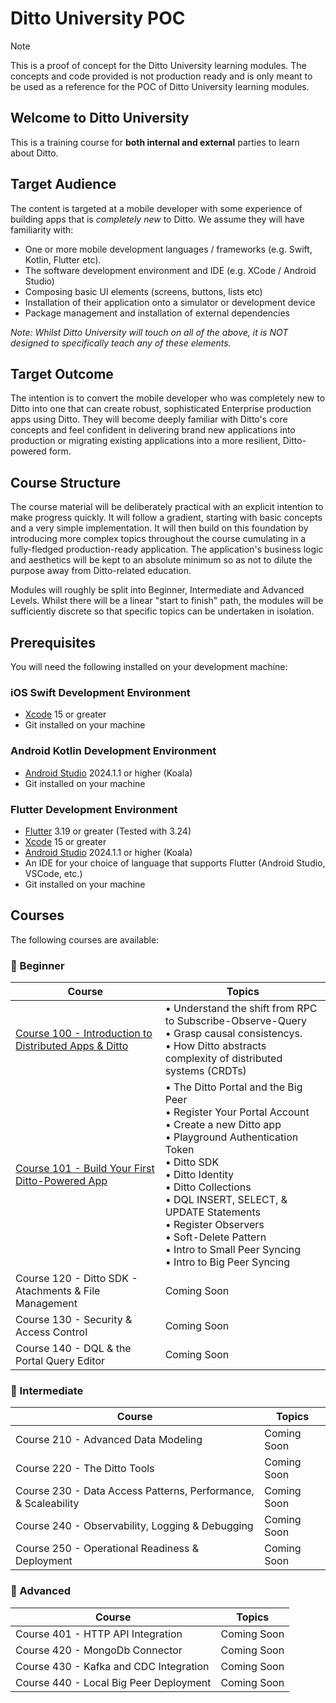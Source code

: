 # Ditto University POC

> [!NOTE] 
>This is a proof of concept for the Ditto University learning modules.  The concepts and code provided is not production ready and is only meant to be used as a reference for the POC of Ditto University learning modules. 

## Welcome to Ditto University

This is a training course for **both internal and external** parties to learn about Ditto.

## Target Audience

The content is targeted at a mobile developer with some experience of building apps that is *completely new* to Ditto. We assume they will have familiarity with:

- One or more mobile development languages / frameworks (e.g. Swift, Kotlin, Flutter etc).
- The software development environment and IDE (e.g. XCode / Android Studio)
- Composing basic UI elements (screens, buttons, lists etc)
- Installation of their application onto a simulator or development device
- Package management and installation of external dependencies

*Note: Whilst Ditto University will touch on all of the above, it is NOT designed to specifically teach any of these elements.*

## Target Outcome

The intention is to convert the mobile developer who was completely new to Ditto into one that can create robust, sophisticated Enterprise production apps using Ditto. They will become deeply familiar with Ditto's core concepts and feel confident in delivering brand new applications into production or migrating existing applications into a more resilient, Ditto-powered form.

## Course Structure

The course material will be deliberately practical with an explicit intention to make progress quickly. It will follow a gradient, starting with basic concepts and a very simple implementation. It will then build on this foundation by introducing more complex topics throughout the course cumulating in a fully-fledged production-ready application. The application's business logic and aesthetics will be kept to an absolute minimum so as not to dilute the purpose away from Ditto-related education.

Modules will roughly be split into Beginner, Intermediate and Advanced Levels. Whilst there will be a linear "start to finish" path, the modules will be sufficiently discrete so that specific topics can be undertaken in isolation.

## Prerequisites

You will need the following installed on your development machine: 

### iOS Swift Development Environment
- [Xcode](https://developer.apple.com/xcode/) 15 or greater
- Git installed on your machine 

### Android Kotlin Development Environment
- [Android Studio](https://developer.android.com/studio) 2024.1.1 or higher (Koala)
- Git installed on your machine 

### Flutter Development Environment
- [Flutter](https://flutter.dev/) 3.19 or greater (Tested with 3.24)
- [Xcode](https://developer.apple.com/xcode/) 15 or greater
- [Android Studio](https://developer.android.com/studio) 2024.1.1 or higher (Koala)
- An IDE for your choice of language that supports Flutter (Android Studio, VSCode, etc.)
- Git installed on your machine 


## Courses

The following courses are available: 

### 📖 Beginner
| Course | Topics |
| ------ | ------ |
| [Course 100 - Introduction to Distributed Apps & Ditto](course-100/README.md) |  • Understand the shift from RPC to Subscribe-Observe-Query <br> • Grasp causal consistencys. <br> • How Ditto abstracts complexity of distributed systems (CRDTs) |
| [Course 101 - Build Your First Ditto-Powered App](course-101/README.md) | • The Ditto Portal and the Big Peer <br> • Register Your Portal Account <br> • Create a new Ditto app <br> • Playground Authentication Token <br> • Ditto SDK <br> • Ditto Identity <br> • Ditto Collections <br> • DQL INSERT, SELECT, & UPDATE Statements <br> • Register Observers <br> • Soft-Delete Pattern <br>  • Intro to Small Peer Syncing <br>  • Intro to Big Peer Syncing | 
| Course 120 - Ditto SDK - Atachments & File Management | Coming Soon |
| Course 130 - Security & Access Control | Coming Soon |
| Course 140 - DQL & the Portal Query Editor | Coming Soon |

### 📖 Intermediate
| Course | Topics |
| ------ | ------ |
| Course 210 - Advanced Data Modeling | Coming Soon |
| Course 220 - The Ditto Tools | Coming Soon |
| Course 230 - Data Access Patterns, Performance, & Scaleability | Coming Soon |
| Course 240 - Observability, Logging & Debugging | Coming Soon |
| Course 250 - Operational Readiness & Deployment | Coming Soon |

### 📖 Advanced
| Course | Topics |
| ------ | ------ |
| Course 401 - HTTP API Integration | Coming Soon |
| Course 420 - MongoDb Connector | Coming Soon |
| Course 430 - Kafka and CDC Integration | Coming Soon|
| Course 440 - Local Big Peer Deployment | Coming Soon |